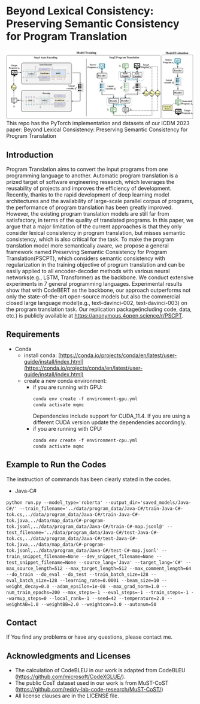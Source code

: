# Beyond Lexical Consistency: Preserving Semantic Consistency for Program Translation
![backbone](backbone.png)
This repo has the PyTorch implementation and datasets of our ICDM 2023 paper: Beyond Lexical Consistency: Preserving Semantic Consistency for Program Translation

## Introduction
Program Translation aims to convert the input programs from one programming language to another. Automatic program translation is a prized target of software engineering research, which leverages the reusability of projects and improves the efficiency of development. Recently, thanks to the rapid development of deep learning model architectures and the availability of large-scale parallel corpus of programs, the performance of program translation has been greatly improved. However, the existing program translation models are still far from satisfactory, in terms of the quality of translated programs. In this paper, we argue that a major limitation of the current approaches is that they only consider lexical consistency in program translation, but misses semantic consistency, which is also critical for the task. To make the program translation model more semantically aware, we propose a general framework named Preserving Semantic Consistency for Program Translation(PSCPT), which considers semantic consistency with regularization in the training objective of program translation and can be easily applied to all encoder-decoder methods with various neural networks(e.g., LSTM, Transformer) as the backbone. We conduct extensive experiments in 7 general programming languages. Experimental results show that with CodeBERT as the backbone, our approach outperforms not only the state-of-the-art open-source models but also the commercial closed large language model(e.g., text-davinci-002, text-davinci-003) on the program translation task. Our replication package(including code, data, etc.) is publicly available at https://anonymous.4open.science/r/PSCPT.


## Requirements
* Conda
  * install conda: [https://conda.io/projects/conda/en/latest/user-guide/install/index.html](https://conda.io/projects/conda/en/latest/user-guide/install/index.html)
  * create a new conda environment:
      * if you are running with GPU: 
        ```
        conda env create -f environment-gpu.yml
        conda activate mqmc
        ```
        Dependencies include support for CUDA_11.4. If you are using a different CUDA version update the dependencies accordingly.
      * if you are running with CPU:   
        ```
        conda env create -f environment-cpu.yml
        conda activate mqmc
        ```

## Example to Run the Codes 
The instruction of commands has been clearly stated in the codes.

* Java-C#
```
python run.py --model_type='roberta' --output_dir='saved_models/Java-C#/' --train_filename='../data/program_data/Java-C#/train-Java-C#-tok.cs,../data/program_data/Java-C#/train-Java-C#-tok.java,../data/map_data/C#-program-tok.jsonl,../data/program_data/Java-C#/train-C#-map.jsonl@' --test_filename='../data/program_data/Java-C#/test-Java-C#-tok.cs,../data/program_data/Java-C#/test-Java-C#-tok.java,../data/map_data/C#-program-tok.jsonl,../data/program_data/Java-C#/test-C#-map.jsonl' --train_snippet_filename=None --dev_snippet_filename=None --test_snippet_filename=None --source_lang='Java' --target_lang='C#' --max_source_length=512 --max_target_length=512 --max_comment_length=64 --do_train --do_eval --do_test --train_batch_size=128 --eval_batch_size=128 --learning_rate=0.0001 --beam_size=10 --weight_decay=0.0 --adam_epsilon=1e-08 --max_grad_norm=1.0 --num_train_epochs=200 --max_steps=-1 --eval_steps=-1 --train_steps=-1 --warmup_steps=0 --local_rank=-1 --seed=42 --temperature=2.0 --weightAB=1.0 --weightBB=2.0 --weightcon=3.0 --autonum=50
```

## Contact
If You find any problems or have any questions, please contact me.


## Acknowledgments and Licenses
* The calculation of CodeBLEU in our work is adapted from CodeBLEU (https://github.com/microsoft/CodeXGLUE/).
* The public CosT dataset used in our work is from MuST-CoST (https://github.com/reddy-lab-code-research/MuST-CoST/)
* All license clauses are in the LICENSE file.
